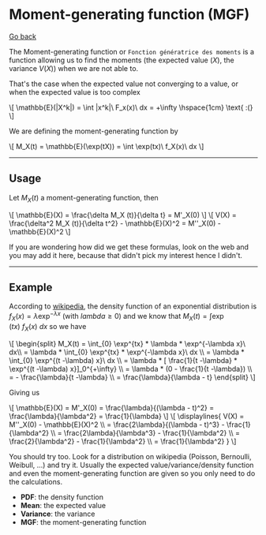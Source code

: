 # Moment-generating function (MGF)

[Go back](..)

The Moment-generating function
or ``Fonction génératrice des moments`` is a function
allowing us to find the moments (the expected value $\mathbb(X)$,
the variance $V(X)$) when we are not able to.

That's the case when the expected value not converging
to a value, or when the expected value is too complex

<div>
\[
\mathbb{E}(|X^k|) = \int |x^k|\ F_x(x)\ dx = +\infty \hspace{1cm} \text{ :(}
\]
</div>

We are defining the moment-generating function by

<div>
\[
M_X(t) = \mathbb{E}(\exp(tX)) =
\int \exp(tx)\ f_X(x)\ dx
\]
</div>

<hr class="sr">

## Usage

Let $M_X(t)$ a moment-generating function, then

<div>
\[
\mathbb{E}(X) = \frac{\delta M_X (t)}{\delta t}
= M'_X(0)
\]
\[
V(X) = \frac{\delta^2 M_X (t)}{\delta t^2} - \mathbb{E}(X)^2
= M''_X(0) - \mathbb{E}(X)^2
\]
</div>

If you are wondering how did we get these formulas,
look on the web and you may add it here,
because that didn't pick my interest hence I didn't.

<hr class="sl">

## Example

According to [wikipedia](https://en.wikipedia.org/wiki/Exponential_distribution),
the density function of an exponential distribution is
$f_X(x) = \lambda \exp^{-\lambda x}$ (with $lambda \ge 0$)
and we know that $M_X(t) = \int \exp(tx)\ f_X(x)\ dx$
so we have

<div>
\[
\begin{split}
M_X(t) = \int_{0} \exp^{tx} * \lambda * \exp^{-\lambda x}\ dx\\
= \lambda * \int_{0} \exp^{tx} * \exp^{-\lambda x}\ dx \\
= \lambda * \int_{0} \exp^{(t -\lambda) x}\ dx \\
= \lambda * [ \frac{1}{t -\lambda} * \exp^{(t -\lambda) x}]_0^{+\infty} \\
= \lambda * (0 - \frac{1}{t -\lambda}) \\
= - \frac{\lambda}{t -\lambda} \\
= \frac{\lambda}{\lambda - t}
\end{split}
\]
</div>

Giving us

<div>
\[
\mathbb{E}(X) = M'_X(0) = \frac{\lambda}{(\lambda - t)^2}
= \frac{\lambda}{\lambda^2} = \frac{1}{\lambda}
\]
\[
\displaylines{
V(X) = M''_X(0) - \mathbb{E}(X)^2 \\
= \frac{2\lambda}{(\lambda - t)^3} - \frac{1}{\lambda^2} \\
= \frac{2\lambda}{\lambda^3} - \frac{1}{\lambda^2} \\
= \frac{2}{\lambda^2} - \frac{1}{\lambda^2} \\
= \frac{1}{\lambda^2}
}
\]
</div>

You should try too. Look for a distribution on
wikipedia (Poisson, Bernoulli, Weibull, ...)
and try it. Usually the expected value/variance/density
function and even the moment-generating function are
given so you only need to do the calculations.

* **PDF**: the density function
* **Mean**: the expected value
* **Variance**: the variance
* **MGF**: the moment-generating function